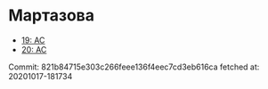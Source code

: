 # Мартазова
- [19: AC](19.md)
- [20: AC](20.md)

Commit: 821b84715e303c266feee136f4eec7cd3eb616ca
 fetched at: 20201017-181734
